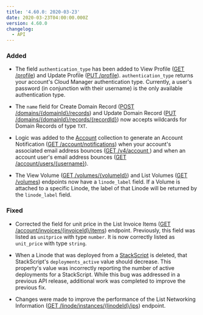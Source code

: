 ```yaml
---
title: '4.60.0: 2020-03-23'
date: 2020-03-23T04:00:00.000Z
version: 4.60.0
changelog:
  - API
---
```

### Added

- The field `authentication_type` has been added to View Profile ([GET /profile](https://www.linode.com/docs/api/profile/#profile-view)) and Update Profile ([PUT /profile](https://www.linode.com/docs/api/profile/#profile-update)). `authentication_type` returns your account's Cloud Manager authentication type. Currently, a user's password (in conjunction with their username) is the only available authentication type.

- The `name` field for Create Domain Record ([POST /domains/{domainId}/records](https://www.linode.com/docs/api/domains/#domain-record-create)) and Update Domain Record ([PUT /domains/{domainId}/records/{recordId}](https://www.linode.com/docs/api/domains/#domain-record-update)) now accepts wildcards for Domain Records of type `TXT`.

- Logic was added to the [Account](https://www.linode.com/docs/api/account/#account-view) collection to generate an Account Notification ([GET /account/notifications](https://www.linode.com/docs/api/account/#notifications-list)) when your account's associated email address bounces ([GET /v4/account ](https://www.linode.com/docs/api/account/#account-view)) and when an account user's email address bounces ([GET /account/users/{username}](https://www.linode.com/docs/api/account/#user-view)).

- The View Volume ([GET /volumes/{volumeId}](https://www.linode.com/docs/api/volumes/#volume-view)) and List Volumes ([GET /volumes](https://www.linode.com/docs/api/volumes/#volumes-list)) endpoints now have a `linode_label` field. If a Volume is attached to a specific Linode, the label of that Linode will be returned by the `linode_label` field.

### Fixed

- Corrected the field for unit price in the List Invoice Items ([GET /account/invoices/{invoiceId}/items](https://www.linode.com/docs/api/account/#invoice-items-list)) endpoint. Previously, this field was listed as `unitprice` with type `number`. It is now correctly listed as `unit_price` with type `string`.

- When a Linode that was deployed from a [StackScript](https://www.linode.com/docs/api/stackscripts/#stackscripts-list) is deleted, that StackScript's `deployments_active` value should decrease. This property's value was incorrectly reporting the number of active deployments for a StackScript. While this bug was addressed in a previous API release, additional work was completed to improve the previous fix.

- Changes were made to improve the performance of the List Networking Information ([GET /linode/instances/{linodeId}/ips](https://www.linode.com/docs/api/linode-instances/#networking-information-list)) endpoint.
